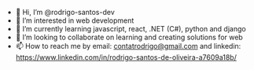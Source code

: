 - 👋 Hi, I’m @rodrigo-santos-dev 
- 👀 I’m interested in web development
- 🌱 I’m currently learning javascript, react, .NET (C#), python and django
- 💞️ I’m looking to collaborate on learning and creating solutions for web
- 📫 How to reach me by email: contatrodrigo@gmail.com and linkedin: https://www.linkedin.com/in/rodrigo-santos-de-oliveira-a7609a18b/

<!---
rodrigo-santos-dev/rodrigo-santos-dev is a ✨ special ✨ repository because its `README.md` (this file) appears on your GitHub profile.
You can click the Preview link to take a look at your changes.
--->
